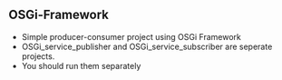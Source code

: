 ## OSGi-Framework

- Simple producer-consumer project using OSGi Framework
- OSGi_service_publisher and OSGi_service_subscriber are seperate projects.
- You should run them separately
